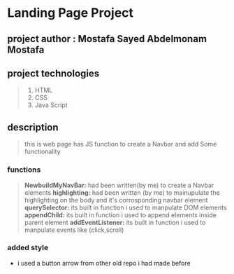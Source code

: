 # Landing Page Project

## project author : Mostafa Sayed Abdelmonam Mostafa

## project technologies

> 1. HTML
> 2. CSS
> 3. Java Script

## description

> this is web page has JS function to create a Navbar and add Some functionality

### functions

> **NewbuildMyNavBar:** had been written(by me) to create a Navbar elements
> **highlighting:** had been written (by me) to mainupulate the highlighting on the body and it's corrosponding navbar element
> **querySelector:** its built in function i used to manpulate DOM elements
> **appendChild:** its built in function i used to append elements inside parent element
> **addEventListener:** its built in function i used to manpulate events like (click,scroll)

### added style

- i used a button arrow from other old repo i had made before
